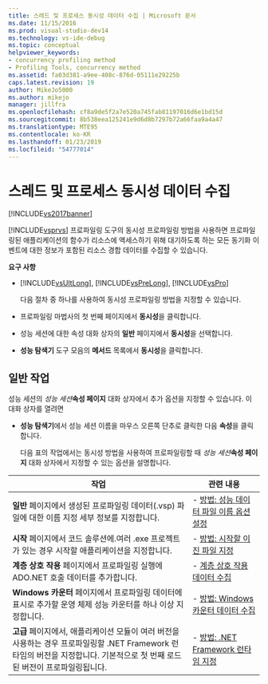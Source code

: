 ```yaml
---
title: 스레드 및 프로세스 동시성 데이터 수집 | Microsoft 문서
ms.date: 11/15/2016
ms.prod: visual-studio-dev14
ms.technology: vs-ide-debug
ms.topic: conceptual
helpviewer_keywords:
- concurrency profiling method
- Profiling Tools, concurrency method
ms.assetid: fa03d381-a9ee-408c-876d-05111e29225b
caps.latest.revision: 19
author: MikeJo5000
ms.author: mikejo
manager: jillfra
ms.openlocfilehash: cf8a9de5f2a7e520a745fab81197016d6e1bd15d
ms.sourcegitcommit: 8b538eea125241e9d6d8b7297b72a66faa9a4a47
ms.translationtype: MTE95
ms.contentlocale: ko-KR
ms.lasthandoff: 01/23/2019
ms.locfileid: "54777014"
---
```

# <a name="collecting-thread-and-process-concurrency-data"></a>스레드 및 프로세스 동시성 데이터 수집
[!INCLUDE[vs2017banner](../includes/vs2017banner.md)]

[!INCLUDE[vsprvs](../includes/vsprvs-md.md)] 프로파일링 도구의 동시성 프로파일링 방법을 사용하면 프로파일링된 애플리케이션의 함수가 리소스에 액세스하기 위해 대기하도록 하는 모든 동기화 이벤트에 대한 정보가 포함된 리소스 경합 데이터를 수집할 수 있습니다.  
  
 **요구 사항**  
  
- [!INCLUDE[vsUltLong](../includes/vsultlong-md.md)], [!INCLUDE[vsPreLong](../includes/vsprelong-md.md)], [!INCLUDE[vsPro](../includes/vspro-md.md)]  
  
  다음 절차 중 하나를 사용하여 동시성 프로파일링 방법을 지정할 수 있습니다.  
  
- 프로파일링 마법사의 첫 번째 페이지에서 **동시성**을 클릭합니다.  
  
- 성능 세션에 대한 속성 대화 상자의 **일반** 페이지에서 **동시성**을 선택합니다.  
  
- **성능 탐색기** 도구 모음의 **메서드** 목록에서 **동시성**을 클릭합니다.  
  
## <a name="common-tasks"></a>일반 작업  
 성능 세션의 _성능 세션_**속성 페이지** 대화 상자에서 추가 옵션을 지정할 수 있습니다. 이 대화 상자를 열려면  
  
- **성능 탐색기**에서 성능 세션 이름을 마우스 오른쪽 단추로 클릭한 다음 **속성**을 클릭합니다.  
  
  다음 표의 작업에서는 동시성 방법을 사용하여 프로파일링할 때 _성능 세션_**속성 페이지** 대화 상자에서 지정할 수 있는 옵션을 설명합니다.  
  
|작업|관련 내용|  
|----------|---------------------|  
|**일반** 페이지에서 생성된 프로파일링 데이터(.vsp) 파일에 대한 이름 지정 세부 정보를 지정합니다.|-   [방법: 성능 데이터 파일 이름 옵션 설정](../profiling/how-to-set-performance-data-file-name-options.md)|  
|**시작** 페이지에서 코드 솔루션에.여러 .exe 프로젝트가 있는 경우 시작할 애플리케이션을 지정합니다.|-   [방법: 시작할 이진 파일 지정](../profiling/how-to-specify-the-binary-to-start.md)|  
|**계층 상호 작용** 페이지에서 프로파일링 실행에 ADO.NET 호출 데이터를 추가합니다.|-   [계층 상호 작용 데이터 수집](../profiling/collecting-tier-interaction-data.md)|  
|**Windows 카운터** 페이지에서 프로파일링 데이터에 표시로 추가할 운영 체제 성능 카운터를 하나 이상 지정합니다.|-   [방법: Windows 카운터 데이터 수집](../profiling/how-to-collect-windows-counter-data.md)|  
|**고급** 페이지에서, 애플리케이션 모듈이 여러 버전을 사용하는 경우 프로파일링할 .NET Framework 런타임의 버전을 지정합니다. 기본적으로 첫 번째 로드된 버전이 프로파일링됩니다.|-   [방법: .NET Framework 런타임 지정](../profiling/how-to-specify-the-dotnet-framework-runtime.md)|
